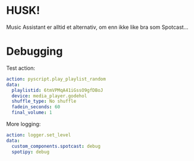 # HUSK!

Music Assistant er alltid et alternativ, om enn ikke like bra som Spotcast...

# Debugging
Test action:

```yaml
action: pyscript.play_playlist_random
data:
  playlistid: 6tmVPMqA41iGssO9gfDBoJ
  device: media_player.godehol
  shuffle_type: No shuffle
  fadein_seconds: 60
  final_volume: 1
```

More logging:
```yaml
action: logger.set_level
data:
  custom_components.spotcast: debug
  spotipy: debug
```
